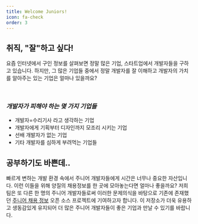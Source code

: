 ```yaml
---
title: Welcome Juniors!
icon: fa-check
order: 3
---
```


<div style="text-align: left">

<h2>취직, <strong>"잘"</strong>하고 싶다!</h2>
<p>요즘 인터넷에서 구인 정보를 살펴보면 정말 많은 기업, 스타트업에서 개발자들을 구하고 있습니다. 하지만, 그 많은 기업들 중에서 정말 개발자를 잘 이해하고 개발자의 가치를 알아주는 있는 기업은 얼마나 있을까요?</p><br>
  <h3><i>개발자가 피해야 하는 몇 가지 기업들</i></h3>
  <ul>
				<li>개발자=수리기사 라고 생각하는 기업</li>
				<li>개발자에게 기획부터 디자인까지 모조리 시키는 기업</li>
				<li>선배 개발자가 없는 기업</li>
				<li>기타 개발자를 심하게 부려먹는 기업들</li>
	</ul>



<h2>공부하기도 바쁜데..</h2>
<p>빠르게 변하는 개발 환경 속에서 주니어 개발자들에게 시간은 너무나 중요한 자산입니다. 이런 이들을 위해 양질의 채용정보를 한 곳에 모아놓는다면 얼마나 좋을까요? 저희 팀은 또 다른 한 명의 주니어 개발자들로써 이러한 문제의식을 바탕으로 기존에 존재했던 <a href="https://github.com/jojoldu/junior-recruit-scheduler">주니어 채용 정보</a> 오픈 소스 프로젝트에 기여하고자 합니다. 이 저장소가 더욱 유용하고 생동감있게 유지되어 더 많은 주니어 개발자들이 좋은 기업과 만날 수 있기를 바랍니다.</p>
</div>

